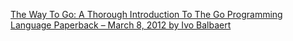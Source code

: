 [The Way To Go: A Thorough Introduction To The Go Programming Language Paperback – March 8, 2012
by Ivo Balbaert](https://a.co/d/9N2RoWa)
